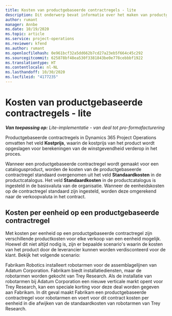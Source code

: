 ```yaml
---
title: Kosten van productgebaseerde contractregels - lite
description: Dit onderwerp bevat informatie over het maken van productgebaseerde contractregels.
author: rumant
manager: Annbe
ms.date: 10/19/2020
ms.topic: article
ms.service: project-operations
ms.reviewer: kfend
ms.author: rumant
ms.openlocfilehash: 0e961bcf32a5dd662b7cd27a23eb5f664c45c292
ms.sourcegitcommit: 625878bf48ea530f3381843be0e778cebbbf1922
ms.translationtype: HT
ms.contentlocale: nl-NL
ms.lasthandoff: 10/30/2020
ms.locfileid: "4177235"
---
```

# <a name="cost-product-based-contract-lines---lite"></a>Kosten van productgebaseerde contractregels - lite

_**Van toepassing op:** Lite-implementatie - van deal tot pro-formafacturering_


Productgebaseerde contractregels in Dynamics 365 Project Operations omvatten het veld **Kostprijs**, waarin de kostprijs van het product wordt opgeslagen voor berekeningen van de winstgevendheid verderop in het proces.

Wanneer een productgebaseerde contractregel wordt gemaakt voor een catalogusproduct, worden de kosten van de productgebaseerde contractregel standaard overgenomen uit het veld **Standaardkosten** in de productcatalogus. Het veld **Standaardkosten** in de productcatalogus is ingesteld in de basisvaluta van de organisatie. Wanneer de eenheidskosten op de contractregel standaard zijn ingesteld, worden deze omgerekend naar de verkoopvaluta in het contract.

## <a name="unit-cost-on-a-product-based-contract-line"></a>Kosten per eenheid op een productgebaseerde contractregel

Met kosten per eenheid op een productgebaseerde contractregel zijn verschillende productkosten voor elke verkoop van een eenheid mogelijk. Hoewel dit niet altijd nodig is, zijn er bepaalde scenario's waarin de kosten van het product door de leverancier kunnen worden verdisconteerd voor de klant. Bekijk het volgende scenario:

Fabrikam Robotics installeert robotarmen voor de assemblagelijnen van Adatum Corporation. Fabrikam biedt installatiediensten, maar de robotarmen worden gekocht van Trey Research. Als de installatie van robotarmen bij Adatum Corporation een nieuwe verticale markt opent voor Trey Research, kan een speciale korting voor deze deal worden gegeven aan Fabrikam. In dit geval maakt Fabrikam een productgebaseerde contractregel voor robotarmen en voert voor dit contract kosten per eenheid in die afwijken van de standaardkosten van robotarmen van Trey Research.
